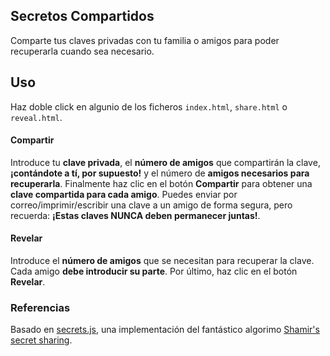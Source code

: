 ## Secretos Compartidos

Comparte tus claves privadas con tu familia o amigos para poder recuperarla cuando sea necesario.

## Uso

Haz doble click en algunio de los ficheros `index.html`, `share.html` o `reveal.html`.

#### Compartir

Introduce tu **clave privada**, el **número de amigos** que compartirán la clave, **¡contándote a tí, por supuesto!** y el número de **amigos necesarios para recuperarla**. Finalmente haz clic en el botón **Compartir** para obtener una **clave compartida para cada amigo**. Puedes enviar por correo/imprimir/escribir una clave a un amigo de forma segura, pero recuerda: **¡Estas claves NUNCA deben permanecer juntas!**.

#### Revelar

Introduce el **número de amigos** que se necesitan para recuperar la clave. Cada amigo **debe introducir su parte**. Por último, haz clic en el botón **Revelar**.

### Referencias

Basado en [secrets.js](https://github.com/grempe/secrets.js), una implementación del fantástico algorimo [Shamir's secret sharing](https://en.wikipedia.org/wiki/Shamir's_Secret_Sharing).